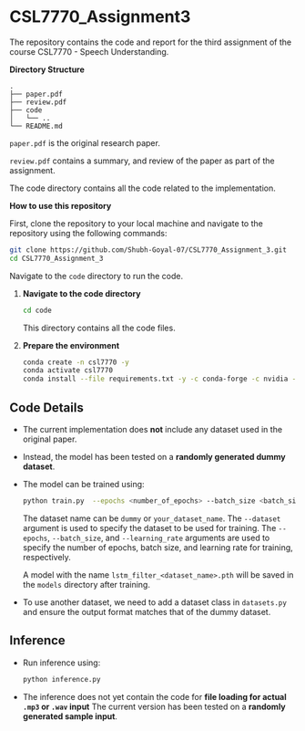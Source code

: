 # CSL7770_Assignment3
The repository contains the code and report for the third assignment of the course CSL7770 - Speech Understanding.

**Directory Structure**
```
.
├── paper.pdf
├── review.pdf
├── code
│   └── ..
└── README.md
```

`paper.pdf` is the original research paper.

`review.pdf` contains a summary, and review of the paper as part of the assignment.

The code directory contains all the code related to the implementation.

**How to use this repository**

First, clone the repository to your local machine and navigate to the repository using the following commands:
```bash
git clone https://github.com/Shubh-Goyal-07/CSL7770_Assignment_3.git
cd CSL7770_Assignment_3
```


Navigate to the `code` directory to run the code.

1. **Navigate to the code directory**
   ```bash
   cd code
   ```
    This directory contains all the code files.

2. **Prepare the environment**
   ```bash
   conda create -n csl7770 -y
   conda activate csl7770
   conda install --file requirements.txt -y -c conda-forge -c nvidia -c pytorch
   ```


## Code Details

- The current implementation does **not** include any dataset used in the original paper.
- Instead, the model has been tested on a **randomly generated dummy dataset**.
- The model can be trained using:
  
  ```bash
  python train.py  --epochs <number_of_epochs> --batch_size <batch_size> --learning_rate <learning_rate> --dataset <dataset_name>
  ```

  The dataset name can be `dummy` or `your_dataset_name`. The `--dataset` argument is used to specify the dataset to be used for training. The `--epochs`, `--batch_size`, and `--learning_rate` arguments are used to specify the number of epochs, batch size, and learning rate for training, respectively.

  A model with the name `lstm_filter_<dataset_name>.pth` will be saved in the `models` directory after training.

- To use another dataset, we need to add a dataset class in `datasets.py` and ensure the output format matches that of the dummy dataset.

## Inference

- Run inference using:

  ```bash
  python inference.py
  ```

- The inference does not yet contain the code for **file loading for actual `.mp3` or `.wav` input**  The current version has been tested on a **randomly generated sample input**.